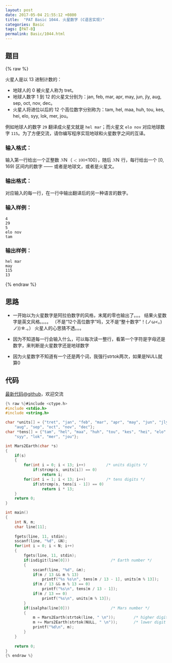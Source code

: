 ```yaml
---
layout: post
date: 2017-05-04 21:55:12 +0800
title:  "PAT Basic 1044. 火星数字 (C语言实现)"
categories: Basic
tags: [PAT-B]
permalink: Basic/1044.html
---
```


## 题目

{% raw %}<div class="ques-view"><p>火星人是以 13 进制计数的：</p>
<ul>
<li>地球人的 0 被火星人称为 tret。</li>
<li>地球人数字 1 到 12 的火星文分别为：jan, feb, mar, apr, may, jun, jly, aug, sep, oct, nov, dec。</li>
<li>火星人将进位以后的 12 个高位数字分别称为：tam, hel, maa, huh, tou, kes, hei, elo, syy, lok, mer, jou。</li>
</ul>
<p>例如地球人的数字 <code>29</code> 翻译成火星文就是 <code>hel mar</code>；而火星文 <code>elo nov</code> 对应地球数字 <code>115</code>。为了方便交流，请你编写程序实现地球和火星数字之间的互译。</p>
<h3 id="-">输入格式：</h3>
<p>输入第一行给出一个正整数 <span class="katex"><span class="katex-mathml"><math><mrow><mi>N</mi></mrow>N</math></span><span aria-hidden="true" class="katex-html"><span class="strut" style="height:0.68333em;"></span><span class="strut bottom" style="height:0.68333em;vertical-align:0em;"></span><span class="base textstyle uncramped"><span class="mord mathit" style="margin-right:0.10903em;">N</span></span></span></span>（<span class="katex"><span class="katex-mathml"><math><mrow><mo>&lt;</mo><mn>1</mn><mn>0</mn><mn>0</mn></mrow>&lt;100</math></span><span aria-hidden="true" class="katex-html"><span class="strut" style="height:0.64444em;"></span><span class="strut bottom" style="height:0.68354em;vertical-align:-0.0391em;"></span><span class="base textstyle uncramped"><span class="mrel">&lt;</span><span class="mord mathrm">1</span><span class="mord mathrm">0</span><span class="mord mathrm">0</span></span></span></span>），随后 <span class="katex"><span class="katex-mathml"><math><mrow><mi>N</mi></mrow>N</math></span><span aria-hidden="true" class="katex-html"><span class="strut" style="height:0.68333em;"></span><span class="strut bottom" style="height:0.68333em;vertical-align:0em;"></span><span class="base textstyle uncramped"><span class="mord mathit" style="margin-right:0.10903em;">N</span></span></span></span> 行，每行给出一个 [0, 169) 区间内的数字 —— 或者是地球文，或者是火星文。</p>
<h3 id="-">输出格式：</h3>
<p>对应输入的每一行，在一行中输出翻译后的另一种语言的数字。</p>
<h3 id="-">输入样例：</h3>
<pre><code class="lang-in">4
29
5
elo nov
tam
</code></pre>
<h3 id="-">输出样例：</h3>
<pre><code class="lang-out">hel mar
may
115
13
</code></pre>
</div>{% endraw %}

## 思路

- 一开始以为火星数字是阿拉伯数字的风格，末尾的零也输出了。。。
结果火星数字是英文风格。。。。
（不是“12个高位数字”吗，又不是“整十数字”！(ノω<。)ノ))☆.。）
火星人的心思猜不透。。。

- 因为不知道每一行会输入什么，可以每次读一整行，看第一个字符是字母还是数字，来判断是火星数字还是地球数字

- 因为火星数字不知道有一个还是两个词，我强行strtok两次，如果是NULL就算0


## 代码

[最新代码@github](https://github.com/OliverLew/PAT/blob/master/PATBasic/1044.c)，欢迎交流
```c
{% raw %}#include <ctype.h>
#include <stdio.h>
#include <string.h>

char *units[] = {"tret", "jan", "feb", "mar", "apr", "may", "jun", "jly", 
    "aug", "sep", "oct", "nov", "dec"};
char *tens[] = {"tam", "hel", "maa", "huh", "tou", "kes", "hei", "elo", 
    "syy", "lok", "mer", "jou"};

int Mars2Earth(char *s)
{
    if(s)
    {
        for(int i = 0; i < 13; i++)         /* units digits */
            if(strcmp(s, units[i]) == 0)
                return i;
        for(int i = 1; i < 13; i++)         /* tens digits */
            if(strcmp(s, tens[i - 1]) == 0)
                return i * 13;
    }
    return 0;
}

int main()
{
    int N, m;
    char line[11];
    
    fgets(line, 11, stdin);
    sscanf(line, "%d", &N);
    for(int i = 0; i < N; i++)
    {
        fgets(line, 11, stdin);
        if(isdigit(line[0]))                  /* Earth number */
        {
            sscanf(line, "%d", &m);
            if(m / 13 && m % 13)
                printf("%s %s\n", tens[m / 13 - 1], units[m % 13]);
            if(m / 13 && m % 13 == 0)
                printf("%s\n", tens[m / 13 - 1]);
            if(m / 13 == 0)
                printf("%s\n", units[m % 13]);
        }
        if(isalpha(line[0]))                  /* Mars number */
        {
            m = Mars2Earth(strtok(line, " \n"));        /* higher digit */
            m += Mars2Earth(strtok(NULL, " \n"));       /* lower digit */
            printf("%d\n", m);
        }
    }
    
    return 0;
}
{% endraw %}
```